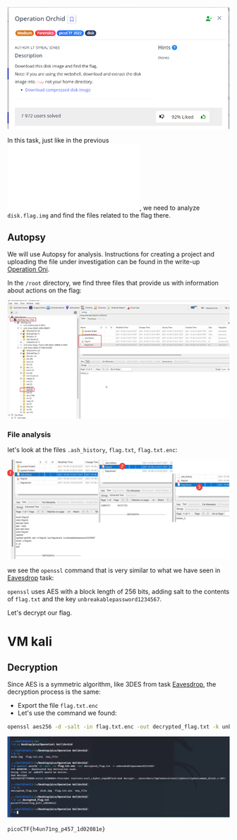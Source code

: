 ![Task desc](../assets/images/Operation-Orchid_image_1.png)

In this task, just like in the previous ![Operation Oni](../Forensics/Operation-Oni.md), we need to analyze `disk.flag.img` and find the files related to the flag there.

## Autopsy

We will use Autopsy for analysis. Instructions for creating a project and uploading the file under investigation can be found in the write-up [Operation Oni](../Forensics/Operation-Oni.md).

In the `/root` directory, we find three files that provide us with information about actions on the flag:

![image_2](../assets/images/Operation-Orchid_image_2.png)

### File analysis

let's look at the files `.ash_history`, `flag.txt`, `flag.txt.enc`:

![image_3](../assets/images/Operation-Orchid_image_3.png)

we see the `openssl` command that is very similar to what we have seen in [Eavesdrop](Eavesdrop.md) task:

`openssl` uses AES with a block length of 256 bits, adding salt to the contents of `flag.txt` and the key `unbreakablepassword1234567`.

Let's decrypt our flag.

# VM kali

## Decryption

Since AES is a symmetric algorithm, like 3DES from task [Eavesdrop](Eavesdrop.md), the decryption process is the same: 

* Export the file `flag.txt.enc`
* Let's use the command we found: 

```bash
openssl aes256 -d -salt -in flag.txt.enc -out decrypted_flag.txt -k unbreakablepassword1234567
```

![image_4](../assets/images/Operation-Orchid_image_4.png)

`picoCTF{h4un71ng_p457_1d02081e}`

